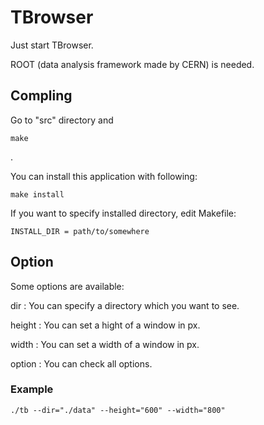 # TBrowser

Just start TBrowser.

ROOT (data analysis framework made by CERN) is needed.


## Compling

Go to "src" directory and

	make
.

You can install this application with following:

	make install

If you want to specify installed directory, edit Makefile:

	INSTALL_DIR = path/to/somewhere


## Option

Some options are available:

dir
:   You can specify a directory which you want to see.

height
:   You can set a hight of a window in px.

width
:   You can set a width of a window in px.

option
:   You can check all options.


### Example

	./tb --dir="./data" --height="600" --width="800"

